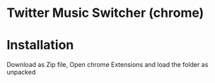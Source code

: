 # Twitter Music Switcher (chrome)

# Installation

Download as Zip file, Open chrome Extensions and load the folder as unpacked
